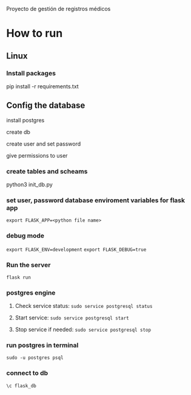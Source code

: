 Proyecto de gestión de registros médicos

# How to run

## Linux

### Install packages

pip install -r requirements.txt

## Config the database

install postgres

create db

create user and set password

give permissions to user

### create tables and scheams

python3 init_db.py

### set user, password database enviroment variables for flask app

`export FLASK_APP=<python file name>`

### debug mode

`export FLASK_ENV=development`
`export FLASK_DEBUG=true`

### Run the server

`flask run`

### postgres engine

1. Check service status: `sudo service postgresql status`

2. Start service: `sudo service postgresql start`

3. Stop service if needed: `sudo service postgresql stop`

### run postgres in terminal

`sudo -u postgres psql`

### connect to db

`\c flask_db`
